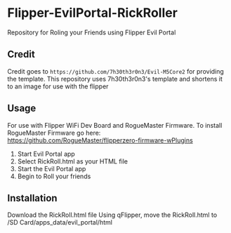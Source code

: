 # Flipper-EvilPortal-RickRoller
Repository for Roling your Friends using Flipper Evil Portal

## Credit 
Credit goes to `https://github.com/7h30th3r0n3/Evil-M5Core2` for providing the template. 
This repository uses 7h30th3r0n3's template and shortens it to an image for use with the flipper

## Usage
For use with Flipper WiFi Dev Board and RogueMaster Firmware. To install RogueMaster Firmware go here: https://github.com/RogueMaster/flipperzero-firmware-wPlugins
1. Start Evil Portal app
2. Select RickRoll.html as your HTML file
3. Start the Evil Portal app
4. Begin to Roll your friends

## Installation
Download the RickRoll.html file 
Using qFlipper, move the RickRoll.html to /SD Card/apps_data/evil_portal/html


